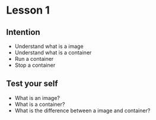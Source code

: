 # Lesson 1

## Intention
 * Understand what is a image
 * Understand what is a container
 * Run a container
 * Stop a container



 
## Test your self
 * What is an image?
 * What is a container?
 * What is the difference between a image and container?
